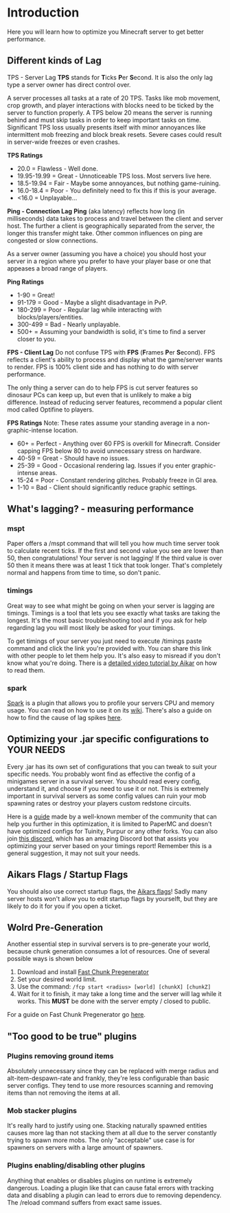 # Introduction

Here you will learn how to optimize you Minecraft server to get better performance.

## Different kinds of Lag

TPS - Server Lag
**TPS** stands for **T**icks **P**er **S**econd. It is also the only lag type a server owner has direct control over.

A server processes all tasks at a rate of 20 TPS. Tasks like mob movement, crop growth, and player interactions with blocks need to be ticked by the server to function properly. A TPS below 20 means the server is running behind and must skip tasks in order to keep important tasks on time. Significant TPS loss usually presents itself with minor annoyances like intermittent mob freezing and block break resets. Severe cases could result in server-wide freezes or even crashes.

**TPS Ratings**
- 20.0 = Flawless - Well done.
- 19.95-19.99 = Great - Unnoticeable TPS loss. Most servers live here.
- 18.5-19.94 = Fair - Maybe some annoyances, but nothing game-ruining.
- 16.0-18.4 = Poor - You definitely need to fix this if this is your average.
- <16.0 = Unplayable...


**Ping - Connection Lag**
**Ping** (aka latency) reflects how long (in milliseconds) data takes to process and travel between the client and server host. The further a client is geographically separated from the server, the longer this transfer might take. Other common influences on ping are congested or slow connections.

As a server owner (assuming you have a choice) you should host your server in a region where you prefer to have your player base or one that appeases a broad range of players.

**Ping Ratings**
- 1-90 = Great!
- 91-179 = Good - Maybe a slight disadvantage in PvP.
- 180-299 = Poor - Regular lag while interacting with blocks/players/entities.
- 300-499 = Bad - Nearly unplayable.
- 500+ = Assuming your bandwidth is solid, it's time to find a server closer to you.


**FPS - Client Lag**
Do not confuse TPS with **FPS** (**F**rames **P**er **S**econd). FPS reflects a client's ability to process and display what the game/server wants to render. FPS is 100% client side and has nothing to do with server performance.

The only thing a server can do to help FPS is cut server features so dinosaur PCs can keep up, but even that is unlikely to make a big difference. Instead of reducing server features, recommend a popular client mod called Optifine to players.

**FPS Ratings**
Note: These rates assume your standing average in a non-graphic-intense location.

- 60+ = Perfect - Anything over 60 FPS is overkill for Minecraft. Consider capping FPS below 80 to avoid unnecessary stress on hardware.
- 40-59 = Great - Should have no issues.
- 25-39 = Good - Occasional rendering lag. Issues if you enter graphic-intense areas.
- 15-24 = Poor - Constant rendering glitches. Probably freeze in GI area.
- 1-10 = Bad - Client should significantly reduce graphic settings.

## What's lagging? - measuring performance

### mspt
Paper offers a /mspt command that will tell you how much time server took to calculate recent ticks. If the first and second value you see are lower than 50, then congratulations! Your server is not lagging! If the third value is over 50 then it means there was at least 1 tick that took longer. That's completely normal and happens from time to time, so don't panic.

### timings
Great way to see what might be going on when your server is lagging are timings. Timings is a tool that lets you see exactly what tasks are taking the longest. It's the most basic troubleshooting tool and if you ask for help regarding lag you will most likely be asked for your timings.

To get timings of your server you just need to execute /timings paste command and click the link you're provided with. You can share this link with other people to let them help you. It's also easy to misread if you don't know what you're doing. There is a [detailed video tutorial by Aikar](https://www.youtube.com/watch?v=T4J0A9l7bfQ) on how to read them.

### spark
[Spark](https://github.com/lucko/spark) is a plugin that allows you to profile your servers CPU and memory usage. You can read on how to use it on its [wiki](https://github.com/lucko/spark/wiki/Commands). There's also a guide on how to find the cause of lag spikes [here](https://github.com/lucko/spark/wiki/Finding-the-cause-of-lag-spikes).

## Optimizing your .jar specific configurations to YOUR NEEDS

Every .jar has its own set of configurations that you can tweak to suit your specific needs. You probably wont find as effective the config of a minigames server in a survival server. You should read every config, understand it, and choose if you need to use it or not. This is extremely important in survival servers as some config values can ruin your mob spawning rates or destroy your players custom redstone circuits.

Here is a [guide](www.spigotmc.org/threads/guide-server-optimization⚡.283181/page-1) made by a well-known member of the community that can help you further in this optimization, it is limited to PaperMC and doesn't have optimized configs for Tuinity, Purpur or any other forks. You can also join [this discord](https://discord.gg/yev2rN3eZH), which has an amazing Discord bot that assists you optimizing your server based on your timings report! Remember this is a general suggestion, it may not suit your needs.

## Aikars Flags / Startup Flags

You should also use correct startup flags, the [Aikars flags](https://aikar.co/2018/07/02/tuning-the-jvm-g1gc-garbage-collector-flags-for-minecraft/)!
Sadly many server hosts won't allow you to edit startup flags by yourselft, but they are likely to do it for you if you open a ticket.

## Wolrd Pre-Generation

Another essential step in survival servers is to pre-generate your world, because chunk generation consumes a lot of resources. One of several possible ways is shown below

1. Download and install [Fast Chunk Pregenerator](https://www.spigotmc.org/resources/fast-chunk-pregenerator.74429/)
2. Set your desired world limit.
3. Use the command: `/fcp start <radius> [world] [chunkX] [chunkZ]`
4. Wait for it to finish, it may take a long time and the server will lag while it works. This **MUST** be done with the server empty / closed to public.

For a guide on Fast Chunk Pregenerator go [here](../../../tutorials/en_us/PLUGINS/FAST_CHUNK_PREGENERATOR.md).

## "Too good to be true" plugins

### Plugins removing ground items
Absolutely unnecessary since they can be replaced with merge radius and alt-item-despawn-rate and frankly, they're less configurable than basic server configs. They tend to use more resources scanning and removing items than not removing the items at all.

### Mob stacker plugins
It's really hard to justify using one. Stacking naturally spawned entities causes more lag than not stacking them at all due to the server constantly trying to spawn more mobs. The only "acceptable" use case is for spawners on servers with a large amount of spawners.

### Plugins enabling/disabling other plugins
Anything that enables or disables plugins on runtime is extremely dangerous. Loading a plugin like that can cause fatal errors with tracking data and disabling a plugin can lead to errors due to removing dependency. The /reload command suffers from exact same issues.

